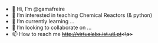 - 👋 Hi, I’m @gamafreire
- 👀 I’m interested in teaching Chemical Reactors (& python)
- 🌱 I’m currently learning ...
- 💞️ I’m looking to collaborate on ...
- 📫 How to reach me <s>http://virtualabs.ist.utl.pt<\s>

<!---
gamafreire/gamafreire is a ✨ special ✨ repository because its `README.md` (this file) appears on your GitHub profile.
You can click the Preview link to take a look at your changes.
--->

